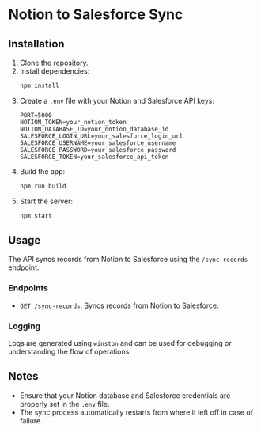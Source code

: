 # Notion to Salesforce Sync

## Installation

1. Clone the repository.
2. Install dependencies:
    ```bash
    npm install
    ```
3. Create a `.env` file with your Notion and Salesforce API keys:
    ```
    PORT=5000
    NOTION_TOKEN=your_notion_token
    NOTION_DATABASE_ID=your_notion_database_id
    SALESFORCE_LOGIN_URL=your_salesforce_login_url
    SALESFORCE_USERNAME=your_salesforce_username
    SALESFORCE_PASSWORD=your_salesforce_password
    SALESFORCE_TOKEN=your_salesforce_api_token
    ```
4. Build the app:
    ```bash
    npm run build
    ```
5. Start the server:
    ```bash
    npm start
    ```

## Usage

The API syncs records from Notion to Salesforce using the `/sync-records` endpoint.

### Endpoints
- `GET /sync-records`: Syncs records from Notion to Salesforce.

### Logging

Logs are generated using `winston` and can be used for debugging or understanding the flow of operations.

## Notes

- Ensure that your Notion database and Salesforce credentials are properly set in the `.env` file.
- The sync process automatically restarts from where it left off in case of failure.
